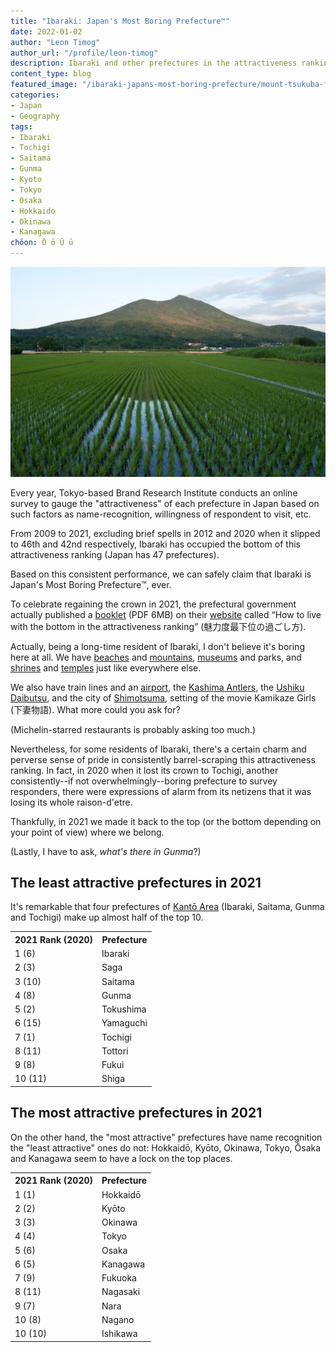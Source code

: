 ```yaml
---
title: "Ibaraki: Japan's Most Boring Prefecture™"
date: 2022-01-02
author: "Leon Timog"
author_url: "/profile/leon-timog"
description: Ibaraki and other prefectures in the attractiveness ranking
content_type: blog
featured_image: "/ibaraki-japans-most-boring-prefecture/mount-tsukuba-from-chikusei.jpg"
categories:
- Japan
- Geography
tags:
- Ibaraki
- Tochigi
- Saitama
- Gunma
- Kyoto
- Tokyo
- Osaka
- Hokkaido
- Okinawa
- Kanagawa
chōon: Ō ō Ū ū
---
```

![Mount Tsukuba viewed from Chikusei City, Ibaraki](mount-tsukuba-from-chikusei.jpg "[Mount Tsukuba](/night-climbing-mount-tsukuba-new-year/) viewed from Arita, Chikusei City, Ibaraki Prefecture from [Wikipedia](https://commons.wikimedia.org/wiki/File:Mt.Tsukuba_30.jpg)")

Every year, Tokyo-based Brand Research Institute conducts an online survey to gauge the "attractiveness" of each prefecture in Japan based on such factors as name-recognition, willingness of respondent to visit, etc.

From 2009 to 2021, excluding brief spells in 2012 and 2020 when it slipped to 46th and 42nd respectively, Ibaraki has occupied the bottom of this attractiveness ranking (Japan has 47 prefectures).

Based on this consistent performance, we can safely claim that Ibaraki is Japan's Most Boring Prefecture™, ever.

To celebrate regaining the crown in 2021, the prefectural government actually published a [booklet](https://www.pref.ibaraki.jp/eigyo/proteam/documents/miryokudosaikainosugoshikata-1004.pdf) (PDF 6MB) on their [website](https://www.pref.ibaraki.jp/eigyo/proteam/sugoshikata20211004.html) called “How to live with the bottom in the attractiveness ranking” (魅力度最下位の過ごし方).

Actually, being a long-time resident of Ibaraki, I don't believe it's boring here at all. We have [beaches](/oarai-beach-circa-2005/) and [mountains](/winter-climb-of-snow-covered-mount-tsukuba/), [museums](/kaoru-ueda-auguste-rodin-ossip-zadkine/) and parks, and [shrines](/hatsumode/) and [temples](/buddhist-temple-at-foot-of-mount-tsukuba/) just like everywhere else.

We also have train lines and an [airport](https://www.ibaraki-airport.net/en/), the [Kashima Antlers](https://www.antlers.co.jp/en/), the [Ushiku Daibutsu](https://daibutu.net/), and the city of [Shimotsuma](https://www.city.shimotsuma.lg.jp/), setting of the movie Kamikaze Girls (下妻物語). What more could you ask for?

(Michelin-starred restaurants is probably asking too much.)

Nevertheless, for some residents of Ibaraki, there's a certain charm and perverse sense of pride in consistently barrel-scraping this attractiveness ranking. In fact, in 2020 when it lost its crown to Tochigi, another consistently--if not overwhelmingly--boring prefecture to survey responders, there were expressions of alarm from its netizens that it was losing its whole raison-d'etre.

Thankfully, in 2021 we made it back to the top (or the bottom depending on your point of view) where we belong.

(Lastly, I have to ask, *what's there in Gunma*?)

## The least attractive prefectures in 2021

It's remarkable that four prefectures of [Kantō Area](/what-are-the-eight-regions-of-japan/#kantō-region) (Ibaraki, Saitama, Gunma and Tochigi) make up almost half of the top 10.

<table class="orange-table">
<tbody>
<tr>
<th>2021 Rank (2020)</th>
<th>Prefecture</th>

</tr>
<tr>
<td>1 (6)</td>
<td>Ibaraki</td>

</tr>
<tr>
<td>2 (3)</td>
<td>Saga</td>

</tr>
<tr>
<td>3 (10)</td>
<td>Saitama</td>

</tr>
<tr>
<td>4 (8)</td>
<td>Gunma</td>

</tr>
<tr>
<td>5 (2)</td>
<td>Tokushima</td>

</tr>
<tr>
<td>6 (15)</td>
<td>Yamaguchi</td>

</tr>
<tr>
<td>7 (1)</td>
<td>Tochigi</td>

</tr>
<tr>
<td>8 (11)</td>
<td>Tottori</td>

</tr>
<tr>
<td>9 (8)</td>
<td>Fukui</td>

</tr>
<tr>
<td>10 (11)</td>
<td>Shiga</td>

</tr>

</tbody>
</table>


## The most attractive prefectures in 2021

On the other hand, the "most attractive" prefectures have name recognition the "least attractive" ones do not: Hokkaidō, Kyōto, Okinawa, Tokyo, Ōsaka and Kanagawa seem to have a lock on the top places.

<table class="orange-table">
<tbody>
<tr>
<th>2021 Rank (2020)</th>
<th>Prefecture</th>

</tr>
<tr>
<td>1 (1)</td>
<td>Hokkaidō</td>

</tr>
<tr>
<td>2 (2)</td>
<td>Kyōto</td>

</tr>
<tr>
<td>3 (3)</td>
<td>Okinawa</td>

</tr>
<tr>
<td>4 (4)</td>
<td>Tokyo</td>

</tr>
<tr>
<td>5 (6)</td>
<td>Osaka</td>

</tr>
<tr>
<td>6 (5)</td>
<td>Kanagawa</td>

</tr>
<tr>
<td>7 (9)</td>
<td>Fukuoka</td>

</tr>
<tr>
<td>8 (11)</td>
<td>Nagasaki</td>

</tr>
<tr>
<td>9 (7)</td>
<td>Nara</td>

</tr>
<tr>
<td>10 (8)</td>
<td>Nagano</td>

</tr>
<tr>
<td>10 (10)</td>
<td>Ishikawa</td>

</tr>
</tbody>
</table>



